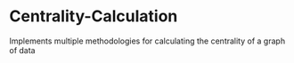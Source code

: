 # Centrality-Calculation
Implements multiple methodologies for calculating the centrality of a graph of data
